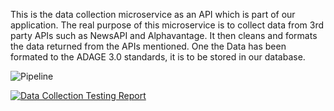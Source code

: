 This is the data collection microservice as an API which is part of our application.
The real purpose of this microservice is to collect data from 3rd party APIs such as NewsAPI and Alphavantage.
It then cleans and formats the data returned from the APIs mentioned.
One the Data has been formated to the ADAGE 3.0 standards, it is to be stored in our database.

![Pipeline](https://github.com/pokemon47/Qubit_data_collection/actions/workflows/data-collection-ci.yml/badge.svg)

[![Data Collection Testing Report](https://img.shields.io/badge/Artifact-Download-blue)](https://github.com/pokemon47/Qubit_data_collection/actions/runs/${{GITHUB_RUN_ID}}/artifacts/data-collection-testing-report)
